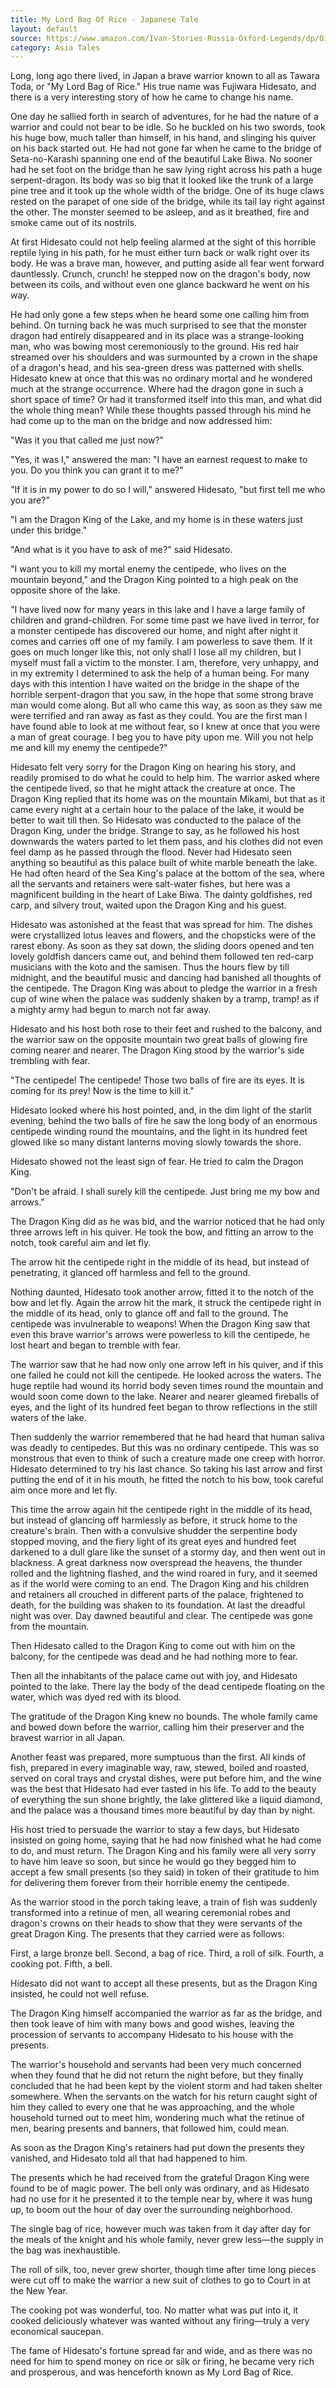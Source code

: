 ```yaml
---
title: My Lord Bag Of Rice - Japanese Tale
layout: default
source: https://www.amazon.com/Ivan-Stories-Russia-Oxford-Legends/dp/0192741357
category: Asia Tales
---
```


<p>Long, long ago there lived, in Japan a brave warrior known to all as Tawara Toda, or "My Lord Bag of Rice." His true name was Fujiwara Hidesato, and there is a very interesting story of how he came to change his name.</p>

<p>One day he sallied forth in search of adventures, for he had the nature of a warrior and could not bear to be idle. So he buckled on his two swords, took his huge bow, much taller than himself, in his hand, and slinging his quiver on his back started out. He had not gone far when he came to the bridge of Seta-no-Karashi spanning one end of the beautiful Lake Biwa. No sooner had he set foot on the bridge than he saw lying right across his path a huge serpent-dragon. Its body was so big that it looked like the trunk of a large pine tree and it took up the whole width of the bridge. One of its huge claws rested on the parapet of one side of the bridge, while its tail lay right against the other. The monster seemed to be asleep, and as it breathed, fire and smoke came out of its nostrils.</p>

<p>At first Hidesato could not help feeling alarmed at the sight of this horrible reptile lying in his path, for he must either turn back or walk right over its body. He was a brave man, however, and putting aside all fear went forward dauntlessly. Crunch, crunch! he stepped now on the dragon's body, now between its coils, and without even one glance backward he went on his way.</p>

<p>He had only gone a few steps when he heard some one calling him from behind. On turning back he was much surprised to see that the monster dragon had entirely disappeared and in its place was a strange-looking man, who was bowing most ceremoniously to the ground. His red hair streamed over his shoulders and was surmounted by a crown in the shape of a dragon's head, and his sea-green dress was patterned with shells. Hidesato knew at once that this was no ordinary mortal and he wondered much at the strange occurrence. Where had the dragon gone in such a short space of time? Or had it transformed itself into this man, and what did the whole thing mean? While these thoughts passed through his mind he had come up to the man on the bridge and now addressed him:</p>

<p>"Was it you that called me just now?"</p>

<p>"Yes, it was I," answered the man: "I have an earnest request to make to you. Do you think you can grant it to me?"</p>

<p>"If it is in my power to do so I will," answered Hidesato, "but first tell me who you are?"</p>

<p>"I am the Dragon King of the Lake, and my home is in these waters just under this bridge."</p>

<p>"And what is it you have to ask of me?" said Hidesato.</p>

<p>"I want you to kill my mortal enemy the centipede, who lives on the mountain beyond," and the Dragon King pointed to a high peak on the opposite shore of the lake.</p>

<p>"I have lived now for many years in this lake and I have a large family of children and grand-children. For some time past we have lived in terror, for a monster centipede has discovered our home, and night after night it comes and carries off one of my family. I am powerless to save them. If it goes on much longer like this, not only shall I lose all my children, but I myself must fall a victim to the monster. I am, therefore, very unhappy, and in my extremity I determined to ask the help of a human being. For many days with this intention I have waited on the bridge in the shape of the horrible serpent-dragon that you saw, in the hope that some strong brave man would come along. But all who came this way, as soon as they saw me were terrified and ran away as fast as they could. You are the first man I have found able to look at me without fear, so I knew at once that you were a man of great courage. I beg you to have pity upon me. Will you not help me and kill my enemy the centipede?"</p>

<p>Hidesato felt very sorry for the Dragon King on hearing his story, and readily promised to do what he could to help him. The warrior asked where the centipede lived, so that he might attack the creature at once. The Dragon King replied that its home was on the mountain Mikami, but that as it came every night at a certain hour to the palace of the lake, it would be better to wait till then. So Hidesato was conducted to the palace of the Dragon King, under the bridge. Strange to say, as he followed his host downwards the waters parted to let them pass, and his clothes did not even feel damp as he passed through the flood. Never had Hidesato seen anything so beautiful as this palace built of white marble beneath the lake. He had often heard of the Sea King's palace at the bottom of the sea, where all the servants and retainers were salt-water fishes, but here was a magnificent building in the heart of Lake Biwa. The dainty goldfishes, red carp, and silvery trout, waited upon the Dragon King and his guest.</p>

<p>Hidesato was astonished at the feast that was spread for him. The dishes were crystallized lotus leaves and flowers, and the chopsticks were of the rarest ebony. As soon as they sat down, the sliding doors opened and ten lovely goldfish dancers came out, and behind them followed ten red-carp musicians with the koto and the samisen. Thus the hours flew by till midnight, and the beautiful music and dancing had banished all thoughts of the centipede. The Dragon King was about to pledge the warrior in a fresh cup of wine when the palace was suddenly shaken by a tramp, tramp! as if a mighty army had begun to march not far away.</p>

<p>Hidesato and his host both rose to their feet and rushed to the balcony, and the warrior saw on the opposite mountain two great balls of glowing fire coming nearer and nearer. The Dragon King stood by the warrior's side trembling with fear.</p>

<p>"The centipede! The centipede! Those two balls of fire are its eyes. It is coming for its prey! Now is the time to kill it."</p>

<p>Hidesato looked where his host pointed, and, in the dim light of the starlit evening, behind the two balls of fire he saw the long body of an enormous centipede winding round the mountains, and the light in its hundred feet glowed like so many distant lanterns moving slowly towards the shore.</p>

<p>Hidesato showed not the least sign of fear. He tried to calm the Dragon King.</p>

<p>"Don't be afraid. I shall surely kill the centipede. Just bring me my bow and arrows."</p>

<p>The Dragon King did as he was bid, and the warrior noticed that he had only three arrows left in his quiver. He took the bow, and fitting an arrow to the notch, took careful aim and let fly.</p>

<p>The arrow hit the centipede right in the middle of its head, but instead of penetrating, it glanced off harmless and fell to the ground.</p>

<p>Nothing daunted, Hidesato took another arrow, fitted it to the notch of the bow and let fly. Again the arrow hit the mark, it struck the centipede right in the middle of its head, only to glance off and fall to the ground. The centipede was invulnerable to weapons! When the Dragon King saw that even this brave warrior's arrows were powerless to kill the centipede, he lost heart and began to tremble with fear.</p>

<p>The warrior saw that he had now only one arrow left in his quiver, and if this one failed he could not kill the centipede. He looked across the waters. The huge reptile had wound its horrid body seven times round the mountain and would soon come down to the lake. Nearer and nearer gleamed fireballs of eyes, and the light of its hundred feet began to throw reflections in the still waters of the lake.</p>

<p>Then suddenly the warrior remembered that he had heard that human saliva was deadly to centipedes. But this was no ordinary centipede. This was so monstrous that even to think of such a creature made one creep with horror. Hidesato determined to try his last chance. So taking his last arrow and first putting the end of it in his mouth, he fitted the notch to his bow, took careful aim once more and let fly.</p>

<p>This time the arrow again hit the centipede right in the middle of its head, but instead of glancing off harmlessly as before, it struck home to the creature's brain. Then with a convulsive shudder the serpentine body stopped moving, and the fiery light of its great eyes and hundred feet darkened to a dull glare like the sunset of a stormy day, and then went out in blackness. A great darkness now overspread the heavens, the thunder rolled and the lightning flashed, and the wind roared in fury, and it seemed as if the world were coming to an end. The Dragon King and his children and retainers all crouched in different parts of the palace, frightened to death, for the building was shaken to its foundation. At last the dreadful night was over. Day dawned beautiful and clear. The centipede was gone from the mountain.</p>

<p>Then Hidesato called to the Dragon King to come out with him on the balcony, for the centipede was dead and he had nothing more to fear.</p>

<p>Then all the inhabitants of the palace came out with joy, and Hidesato pointed to the lake. There lay the body of the dead centipede floating on the water, which was dyed red with its blood.</p>

<p>The gratitude of the Dragon King knew no bounds. The whole family came and bowed down before the warrior, calling him their preserver and the bravest warrior in all Japan.</p>

<p>Another feast was prepared, more sumptuous than the first. All kinds of fish, prepared in every imaginable way, raw, stewed, boiled and roasted, served on coral trays and crystal dishes, were put before him, and the wine was the best that Hidesato had ever tasted in his life. To add to the beauty of everything the sun shone brightly, the lake glittered like a liquid diamond, and the palace was a thousand times more beautiful by day than by night.</p>

<p>His host tried to persuade the warrior to stay a few days, but Hidesato insisted on going home, saying that he had now finished what he had come to do, and must return. The Dragon King and his family were all very sorry to have him leave so soon, but since he would go they begged him to accept a few small presents (so they said) in token of their gratitude to him for delivering them forever from their horrible enemy the centipede.</p>

<p>As the warrior stood in the porch taking leave, a train of fish was suddenly transformed into a retinue of men, all wearing ceremonial robes and dragon's crowns on their heads to show that they were servants of the great Dragon King. The presents that they carried were as follows:</p>

<p>First, a large bronze bell.
Second, a bag of rice.
Third, a roll of silk.
Fourth, a cooking pot.
Fifth, a bell.</p>

<p>Hidesato did not want to accept all these presents, but as the Dragon King insisted, he could not well refuse.</p>

<p>The Dragon King himself accompanied the warrior as far as the bridge, and then took leave of him with many bows and good wishes, leaving the procession of servants to accompany Hidesato to his house with the presents.</p>

<p>The warrior's household and servants had been very much concerned when they found that he did not return the night before, but they finally concluded that he had been kept by the violent storm and had taken shelter somewhere. When the servants on the watch for his return caught sight of him they called to every one that he was approaching, and the whole household turned out to meet him, wondering much what the retinue of men, bearing presents and banners, that followed him, could mean.</p>

<p>As soon as the Dragon King's retainers had put down the presents they vanished, and Hidesato told all that had happened to him.</p>

<p>The presents which he had received from the grateful Dragon King were found to be of magic power. The bell only was ordinary, and as Hidesato had no use for it he presented it to the temple near by, where it was hung up, to boom out the hour of day over the surrounding neighborhood.</p>

<p>The single bag of rice, however much was taken from it day after day for the meals of the knight and his whole family, never grew less—the supply in the bag was inexhaustible.</p>

<p>The roll of silk, too, never grew shorter, though time after time long pieces were cut off to make the warrior a new suit of clothes to go to Court in at the New Year.</p>

<p>The cooking pot was wonderful, too. No matter what was put into it, it cooked deliciously whatever was wanted without any firing—truly a very economical saucepan.</p>

<p>The fame of Hidesato's fortune spread far and wide, and as there was no need for him to spend money on rice or silk or firing, he became very rich and prosperous, and was henceforth known as My Lord Bag of Rice.</p>
